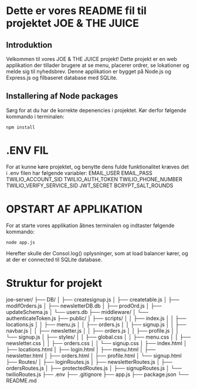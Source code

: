 # Dette er vores README fil til projektet JOE & THE JUICE

## Introduktion
Velkommen til vores JOE & THE JUICE projekt!
Dette projekt er en web applikation der tillader brugere at se menu, placerer ordrer, se lokationer og melde sig til nyhedsbrev. Denne applikation er bygget på Node.js og Express.js og filbaseret database med SQLite.

## Installering af Node packages 
Sørg for at du har de korrekte depenencies i projektet. Kør derfor følgende kommando i terminalen: 

    npm install

# .ENV FIL
For at kunne køre projektet, og benytte dens fulde funktionalitet kræves det i .env filen har følgende variabler:
    EMAIL_USER
    EMAIL_PASS
    TWILIO_ACCOUNT_SID
    TWILIO_AUTH_TOKEN
    TWILIO_PHONE_NUMBER
    TWILIO_VERIFY_SERVICE_SID
    JWT_SECRET
    BCRYPT_SALT_ROUNDS

# OPSTART AF APPLIKATION
For at starte vores applikation åbnes terminalen og indtaster følgende kommando: 

    node app.js

Herefter skulle der Consol.log() oplysninger, som at load balancer kører, og at der er connected til SQLite database.

# Struktur for projekt 
joe-server/
├── DB/
│   ├── createsignup.js
│   ├── createtable.js
│   ├── modifOrders.js
│   ├── newsletterDB.db
│   ├── prodOrd.js
│   ├── updateSchema.js
│   └── users.db
├── middleware/
│   └── authenticateToken.js
├── public/
│   ├── scripts/
│   │   ├── index.js
│   │   ├── locations.js
│   │   ├── menu.js
│   │   ├── orders.js
│   │   ├── signup.js
│   │   ├── navbar.js
│   │   ├── newsletter.js
│   │   ├── orders.js
│   │   ├── profile.js
│   │   └── signup.js
│   ├── styles/
│   │   ├── global.css
│   │   ├── menu.css
│   │   ├── newsletter.css
│   │   ├── orders.css
│   │   └── signup.css
│   ├── index.html
│   ├── locations.html
│   ├── login.html
│   ├── menu.html
│   ├── newsletter.html
│   ├── orders.html
│   ├── profile.html
│   └── signup.html
├── Routes/
│   ├── loginRoutes.js
│   ├── newsletterRoutes.js
│   ├── ordersRoutes.js
│   ├── protectedRoutes.js
│   ├── signupRoutes.js
│   └── twilioRoutes.js
├── .env
├── .gitignore
├── app.js
├── package.json
└── README.md








